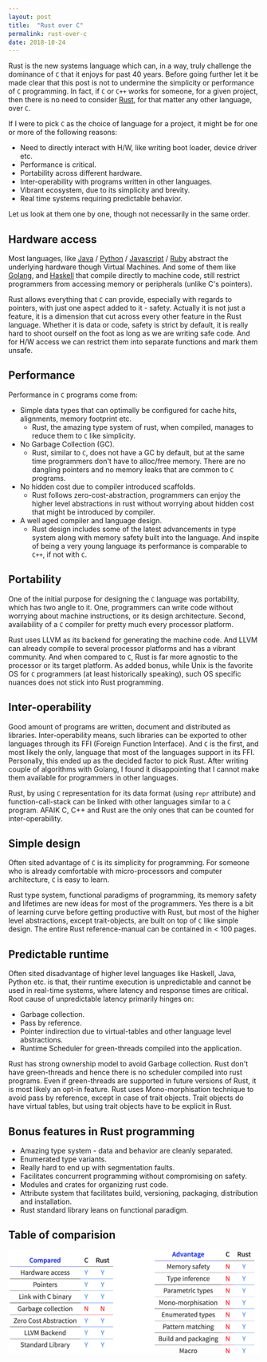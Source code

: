 ```yaml
---
layout: post
title:  "Rust over C"
permalink: rust-over-c
date: 2018-10-24
---
```


Rust is the new systems language which can, in a way, truly challenge
the dominance of `C` that it enjoys for past 40 years.  Before going
further let it be made clear that this post is not to undermine the
simplicity or performance of `C` programming. In fact, if `C` or `C++`
works for someone, for a given project, then there is no need to
consider [Rust][rust], for that matter any other language, over `C`.

If I were to pick `C` as the choice of language for a project, it might
be for one or more of the following reasons:

* Need to directly interact with H/W, like writing boot loader, device
  driver etc.
* Performance is critical.
* Portability across different hardware.
* Inter-operability with programs written in other languages.
* Vibrant ecosystem, due to its simplicity and brevity.
* Real time systems requiring predictable behavior.

Let us look at them one by one, though not necessarily in the same order.

Hardware access
---------------

Most languages, like [Java][java] / [Python][python] / [Javascript][js] /
[Ruby][ruby] abstract the underlying hardware though Virtual Machines.
And some of them like [Golang][golang], and [Haskell][haskell] that
compile directly to machine code, still restrict programmers from
accessing memory or peripherals (unlike C's pointers).

Rust allows everything that `C` can provide, especially with regards to
pointers, with just one aspect added to it - safety. Actually it is not
just a feature, it is a dimension that cut across every other feature
in the Rust language. Whether it is data or code, safety is strict by
default, it is really hard to shoot ourself on the foot as long as
we are writing safe code. And for H/W access we can restrict them into
separate functions and mark them unsafe.

Performance
-----------

Performance in `C` programs come from:

* Simple data types that can optimally be configured for cache hits,
  alignments, memory footprint etc.
  * Rust, the amazing type system of rust, when compiled, manages to
    reduce them to `C` like simplicity.
* No Garbage Collection (GC).
  * Rust, similar to `C`, does not have a GC by default, but at the same
    time programmers don't have to alloc/free memory. There are no
    dangling pointers and no memory leaks that are common to `C` programs.
* No hidden cost due to compiler introduced scaffolds.
  * Rust follows zero-cost-abstraction, programmers can enjoy
    the higher level abstractions in rust without worrying about hidden
    cost that might be introduced by compiler.
* A well aged compiler and language design.
  * Rust design includes some of the latest advancements in type system
    along with memory safety built into the language. And inspite of
    being a very young language its performance is comparable to `C++`,
    if not with `C`.

Portability
-----------

One of the initial purpose for designing the `C` language was portability,
which has two angle to it. One, programmers can write code without
worrying about machine instructions, or its design architecture. Second,
availability of a `C` compiler for pretty much every processor platform.

Rust uses LLVM as its backend for generating the machine code. And
LLVM can already compile to several processor platforms and has a vibrant
community. And when compared to `C`, Rust is far more agnostic to the
processor or its target platform. As added bonus, while Unix is the
favorite OS for `C` programmers (at least historically speaking), such OS
specific nuances does not stick into Rust programming.

Inter-operability
-----------------

Good amount of programs are written, document and distributed as libraries.
Inter-operability means, such libraries can be exported to other languages
through its FFI (Foreign Function Interface). And `C` is the first, and most
likely the only, language that most of the languages support in its FFI.
Personally, this ended up as the decided factor to pick Rust. After writing
couple of algorithms with Golang, I found it disappointing that I cannot make
them available for programmers in other languages.

Rust, by using `C` representation for its data format (using `repr` attribute)
and function-call-stack can be linked with other languages similar to a `C`
program. AFAIK C, C++ and Rust are the only ones that can be counted for
inter-operability.

Simple design
-------------

Often sited advantage of `C` is its simplicity for programming. For someone
who is already comfortable with micro-processors and computer architecture,
`C` is easy to learn.

Rust type system, functional paradigms of programming, its memory safety and
lifetimes are new ideas for most of the programmers. Yes there is a bit of
learning curve before getting productive with Rust, but most of the higher
level abstractions, except trait-objects, are built on top of `C` like simple
design. The entire Rust reference-manual can be contained in < 100 pages.

Predictable runtime
-------------------

Often sited disadvantage of higher level languages like Haskell, Java,
Python etc. is that, their runtime execution is unpredictable and cannot
be used in real-time systems, where latency and response times are
critical.  Root cause of unpredictable latency primarily hinges on:

* Garbage collection.
* Pass by reference.
* Pointer indirection due to virtual-tables and other language level
  abstractions.
* Runtime Scheduler for green-threads compiled into the application.

Rust has strong ownership model to avoid Garbage collection. Rust
don't have green-threads and hence there is no scheduler compiled into
rust programs. Even if green-threads are supported in future versions of
Rust, it is most likely an opt-in feature. Rust uses Mono-morphisation
technique to avoid pass by reference, except in case of trait objects.
Trait objects do have virtual tables, but using trait objects have to be
explicit in Rust.

Bonus features in Rust programming
----------------------------------

* Amazing type system - data and behavior are cleanly separated.
* Enumerated type variants.
* Really hard to end up with segmentation faults.
* Facilitates concurrent programming without compromising on safety.
* Modules and crates for organizing rust code.
* Attribute system that facilitates build, versioning, packaging,
  distribution and installation.
* Rust standard library leans on functional paradigm.

Table of comparision
--------------------

![Rust Vs C](media/rust-over-c/rustvsc.png)

[rust]: https://www.rust-lang.org
[java]: https://en.wikipedia.org/wiki/Java_(programming_language)
[python]: https://en.wikipedia.org/wiki/Python_(programming_language)
[js]: https://en.wikipedia.org/wiki/JavaScript
[haskell]: https://en.wikipedia.org/wiki/Haskell_(programming_language)
[ruby]: https://en.wikipedia.org/wiki/Ruby_(programming_language)
[golang]: https://en.wikipedia.org/wiki/Go_(programming_language)

